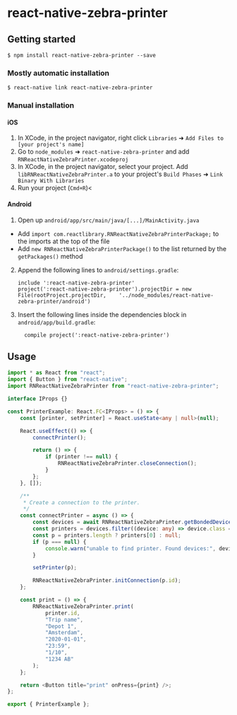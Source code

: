 
# react-native-zebra-printer

## Getting started

`$ npm install react-native-zebra-printer --save`

### Mostly automatic installation

`$ react-native link react-native-zebra-printer`

### Manual installation


#### iOS

1. In XCode, in the project navigator, right click `Libraries` ➜ `Add Files to [your project's name]`
2. Go to `node_modules` ➜ `react-native-zebra-printer` and add `RNReactNativeZebraPrinter.xcodeproj`
3. In XCode, in the project navigator, select your project. Add `libRNReactNativeZebraPrinter.a` to your project's `Build Phases` ➜ `Link Binary With Libraries`
4. Run your project (`Cmd+R`)<

#### Android

1. Open up `android/app/src/main/java/[...]/MainActivity.java`
  - Add `import com.reactlibrary.RNReactNativeZebraPrinterPackage;` to the imports at the top of the file
  - Add `new RNReactNativeZebraPrinterPackage()` to the list returned by the `getPackages()` method
2. Append the following lines to `android/settings.gradle`:
  	```
  	include ':react-native-zebra-printer'
  	project(':react-native-zebra-printer').projectDir = new File(rootProject.projectDir, 	'../node_modules/react-native-zebra-printer/android')
  	```
3. Insert the following lines inside the dependencies block in `android/app/build.gradle`:
  	```
      compile project(':react-native-zebra-printer')
  	```

## Usage
```typescript
import * as React from "react";
import { Button } from "react-native";
import RNReactNativeZebraPrinter from "react-native-zebra-printer";

interface IProps {}

const PrinterExample: React.FC<IProps> = () => {
    const [printer, setPrinter] = React.useState<any | null>(null);

    React.useEffect(() => {
        connectPrinter();

        return () => {
            if (printer !== null) {
                RNReactNativeZebraPrinter.closeConnection();
            }
        };
    }, []);

    /**
     * Create a connection to the printer.
     */
    const connectPrinter = async () => {
        const devices = await RNReactNativeZebraPrinter.getBondedDevices();
        const printers = devices.filter((device: any) => device.class === 1664);
        const p = printers.length ? printers[0] : null;
        if (p === null) {
            console.warn("unable to find printer. Found devices:", devices);
        }

        setPrinter(p);

        RNReactNativeZebraPrinter.initConnection(p.id);
    };

    const print = () => {
        RNReactNativeZebraPrinter.print(
            printer.id,
            "Trip name",
            "Depot 1",
            "Amsterdam",
            "2020-01-01",
            "23:59",
            "1/10",
            "1234 AB"
        );
    };

    return <Button title="print" onPress={print} />;
};

export { PrinterExample };
```
  
